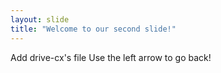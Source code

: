 ```yaml
---
layout: slide
title: "Welcome to our second slide!"
---
```

Add drive-cx's file
Use the left arrow to go back!

